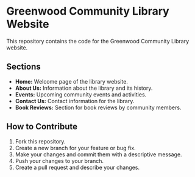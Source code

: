 # Greenwood Community Library Website

This repository contains the code for the Greenwood Community Library website.

## Sections

- **Home:** Welcome page of the library website.
- **About Us:** Information about the library and its history.
- **Events:** Upcoming community events and activities.
- **Contact Us:** Contact information for the library.
- **Book Reviews:** Section for book reviews by community members.

## How to Contribute

1. Fork this repository.
2. Create a new branch for your feature or bug fix.
3. Make your changes and commit them with a descriptive message.
4. Push your changes to your branch.
5. Create a pull request and describe your changes.
